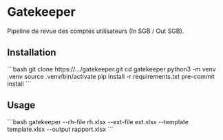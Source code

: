 # Gatekeeper

Pipeline de revue des comptes utilisateurs (In SGB / Out SGB).

## Installation

\`\`\`bash
git clone https://.../gatekeeper.git
cd gatekeeper
python3 -m venv .venv
source .venv/bin/activate
pip install -r requirements.txt
pre-commit install
\`\`\`

## Usage

\`\`\`bash
gatekeeper --rh-file rh.xlsx --ext-file ext.xlsx --template template.xlsx --output rapport.xlsx
\`\`\`
